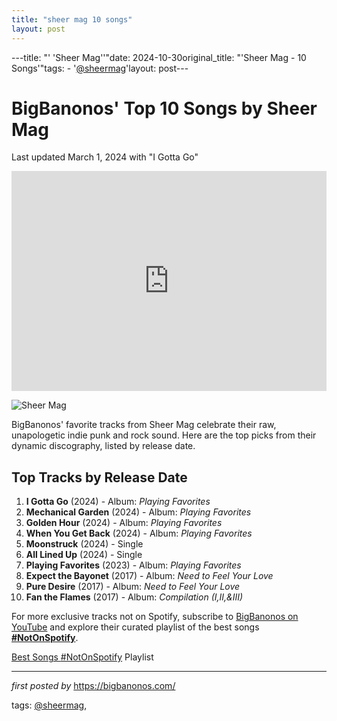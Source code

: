 ```yaml
---
title: "sheer mag 10 songs"
layout: post
---
```

---title: "' 'Sheer Mag''"date: 2024-10-30original_title: "'Sheer Mag - 10 Songs'"tags:  - '[@sheermag](/tags/sheermag/)'layout: post---<h1>BigBanonos' Top 10 Songs by Sheer Mag</h1><p>Last updated March 1, 2024 with "I Gotta Go"</p> <iframe src="https://open.spotify.com/embed/playlist/2rBTgwDmjoCnvVnAO3oXdr?utm_source=generator" width="100%" height="352" frameBorder="0" allowfullscreen="" allow="autoplay; clipboard-write; encrypted-media; fullscreen; picture-in-picture" loading="lazy"></iframe> <p><img src="https://www.rollingstone.com/wp-content/uploads/2018/06/rs-241215-IMG_9909.jpg?w=1581&h=1054&crop=1" alt="Sheer Mag"></p> <p>BigBanonos' favorite tracks from Sheer Mag celebrate their raw, unapologetic indie punk and rock sound. Here are the top picks from their dynamic discography, listed by release date.</p> <h2>Top Tracks by Release Date</h2><ol> <li><strong>I Gotta Go</strong> (2024) - Album: <em>Playing Favorites</em></li> <li><strong>Mechanical Garden</strong> (2024) - Album: <em>Playing Favorites</em></li> <li><strong>Golden Hour</strong> (2024) - Album: <em>Playing Favorites</em></li> <li><strong>When You Get Back</strong> (2024) - Album: <em>Playing Favorites</em></li> <li><strong>Moonstruck</strong> (2024) - Single</li> <li><strong>All Lined Up</strong> (2024) - Single</li> <li><strong>Playing Favorites</strong> (2023) - Album: <em>Playing Favorites</em></li> <li><strong>Expect the Bayonet</strong> (2017) - Album: <em>Need to Feel Your Love</em></li> <li><strong>Pure Desire</strong> (2017) - Album: <em>Need to Feel Your Love</em></li> <li><strong>Fan the Flames</strong> (2017) - Album: <em>Compilation (I,II,&III)</em></li></ol><!--Subscribe and Playlist Links--><div>    <p>For more exclusive tracks not on Spotify, subscribe to <a href="https://www.youtube.com/[@BigBanonos](/tags/BigBanonos/)" target="_blank">BigBanonos on YouTube</a> and explore their curated playlist of the best songs <strong>[#NotOnSpotify](/tags/NotOnSpotify/)</strong>.</p>    <p><a href="https://www.youtube.com/playlist?list=PLtuNtuTatqI0kFahUCbtbfenC_ET5O_tr" target="_blank">Best Songs [#NotOnSpotify](/tags/NotOnSpotify/) Playlist<br /></a></p></div><hr /><p><em>first posted by</em> <a href="https://bigbanonos.com/" rel="noopener" target="_new">https://bigbanonos.com/</a></p><p>tags: [@sheermag](/tags/sheermag/),</p>